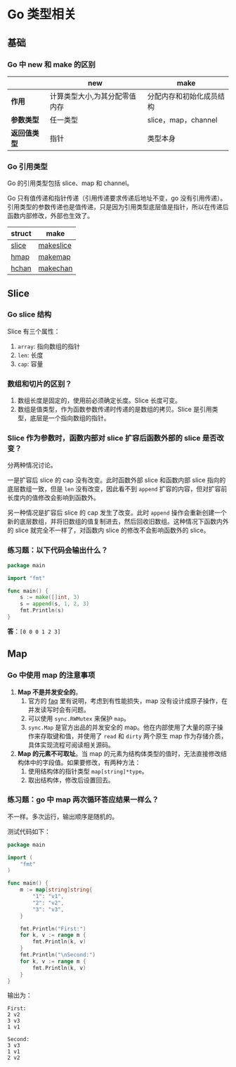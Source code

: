 # Go 类型相关

## 基础

### Go 中 new 和 make 的区别

|                | **new**                       | **make**                 |
| -------------- | ----------------------------- | ------------------------ |
| **作用**       | 计算类型大小,为其分配零值内存 | 分配内存和初始化成员结构 |
| **参数类型**   | 任一类型                      | slice，map，channel      |
| **返回值类型** | 指针                          | 类型本身                 |

### Go 引用类型

Go 的引用类型包括 slice、map 和 channel。

Go 只有值传递和指针传递（引用传递要求传递后地址不变，go 没有引用传递）。引用类型的参数传递也是值传递，只是因为引用类型底层值是指针，所以在传递后函数内部修改，外部也生效了。

| struct                                                                     | make                                                                           |
| -------------------------------------------------------------------------- | ------------------------------------------------------------------------------ |
| [slice](https://github.com/golang/go/blob/master/src/runtime/slice.go#L15) | [makeslice](https://github.com/golang/go/blob/master/src/runtime/slice.go#L88) |
| [hmap](https://github.com/golang/go/blob/master/src/runtime/map.go#L117)   | [makemap](https://github.com/golang/go/blob/master/src/runtime/map.go#L305)    |
| [hchan](https://github.com/golang/go/blob/master/src/runtime/chan.go#L33)  | [makechan](https://github.com/golang/go/blob/master/src/runtime/chan.go#L72)   |

## Slice

### Go slice 结构

Slice 有三个属性：

1. `array`: 指向数组的指针
2. `len`: 长度
3. `cap`: 容量

### 数组和切片的区别？

1. 数组长度是固定的，使用前必须确定长度。Slice 长度可变。
2. 数组是值类型，作为函数参数传递时传递的是数组的拷贝。Slice 是引用类型，底层是一个指向数组的指针。

### Slice 作为参数时，函数内部对 slice 扩容后函数外部的 slice 是否改变？

分两种情况讨论。

一是扩容后 slice 的 cap 没有改变。此时函数外部 slice 和函数内部 slice 指向的底层数组一致，但是 `len` 没有改变，因此看不到 `append` 扩容的内容，但对扩容前长度内的值修改会影响到函数外。

另一种情况是扩容后 slice 的 cap 发生了改变。此时 `append` 操作会重新创建一个新的底层数组，并将旧数组的值复制进去，然后回收旧数组。这种情况下函数内外的 slice 就完全不一样了，对函数内 slice 的修改不会影响函数外的 slice。

### 练习题：以下代码会输出什么？

```go
package main

import "fmt"

func main() {
	s := make([]int, 3)
	s = append(s, 1, 2, 3)
	fmt.Println(s)
}
```

**答**：`[0 0 0 1 2 3]`

## Map

### Go 中使用 map 的注意事项

1. **Map 不是并发安全的**。
   1. 官方的 [faq](https://go.dev/doc/faq#atomic_maps) 里有说明，考虑到有性能损失，map 没有设计成原子操作，在并发读写时会有问题。
   2. 可以使用 `sync.RWMutex` 来保护 `map`。
   3. `sync.Map` 是官方出品的并发安全的 map。他在内部使用了大量的原子操作来存取键和值，并使用了 `read` 和 `dirty` 两个原生 map 作为存储介质，具体实现流程可阅读相关源码。
2. **Map 的元素不可取址**。当 map 的元素为结构体类型的值时，无法直接修改结构体中的字段值。如果要修改，有两种方法：
   1. 使用结构体的指针类型 `map[string]*type`。
   2. 取出结构体，修改后设置回去。

### 练习题：go 中 map 两次循环答应结果一样么？

不一样。多次运行，输出顺序是随机的。

测试代码如下：

```Go
package main

import (
	"fmt"
)

func main() {
	m := map[string]string{
		"1": "v1",
		"2": "v2",
		"3": "v3",
	}

	fmt.Println("First:")
	for k, v := range m {
		fmt.Println(k, v)
	}
	fmt.Println("\nSecond:")
	for k, v := range m {
		fmt.Println(k, v)
	}
}
```

输出为：

```
First:
2 v2
3 v3
1 v1

Second:
3 v3
1 v1
2 v2
```

